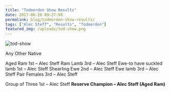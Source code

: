 ```yaml
---
title: "Todmordon Show Results"
date: 2017-06-26 09:27:58
permalink: blog/todmordon-show-results/
tags: ["Alec Steff", "Results", "Todmorden"]
featured_img: /uploads/tod-show.png
---
```


![tod-show](/uploads/tod-show.png)

Any Other Native

Aged Ram 1st – Alec Steff
Ram Lamb 3rd – Alec Steff
Ewe-to have suckled lamb 1st – Alec Steff
Shearling Ewe 2nd – Alec Steff
Ewe lamb 3rd – Alec Steff
Pair Females 3rd – Alec Steff

Group of Three 1st – Alec Steff
**Reserve Champion – Alec Steff (Aged Ram)**
